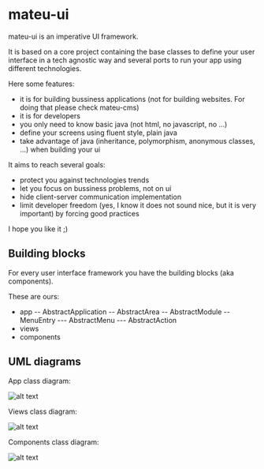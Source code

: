 # mateu-ui

mateu-ui is an imperative UI framework.

It is based on a core project containing the base classes to define your user interface in a tech agnostic way and several ports to run your app using different technologies.

Here some features:

- it is for building bussiness applications (not for building websites. For doing that please check mateu-cms)
- it is for developers
- you only need to know basic java (not html, no javascript, no ...)
- define your screens using fluent style, plain java
- take advantage of java (inheritance, polymorphism, anonymous classes, ...) when building your ui


It aims to reach several goals:

- protect you against technologies trends
- let you focus on bussiness problems, not on ui
- hide client-server communication implementation
- limit developer freedom (yes, I know it does not sound nice, but it is very important) by forcing good practices

I hope you like it ;)

Building blocks
---

For every user interface framework you have the building blocks (aka components).

These are ours:

- app
-- AbstractApplication
-- AbstractArea
-- AbstractModule
-- MenuEntry
--- AbstractMenu
--- AbstractAction
- views
- components

UML diagrams
---


App class diagram:

![alt text](http://yuml.me/3fb671cf.svg, "app class diagram")


Views class diagram:

![alt text](http://yuml.me/43de1929.svg, "views class diagram")


Components class diagram:

![alt text](http://yuml.me/a48f9dec.svg, "components class diagram")

